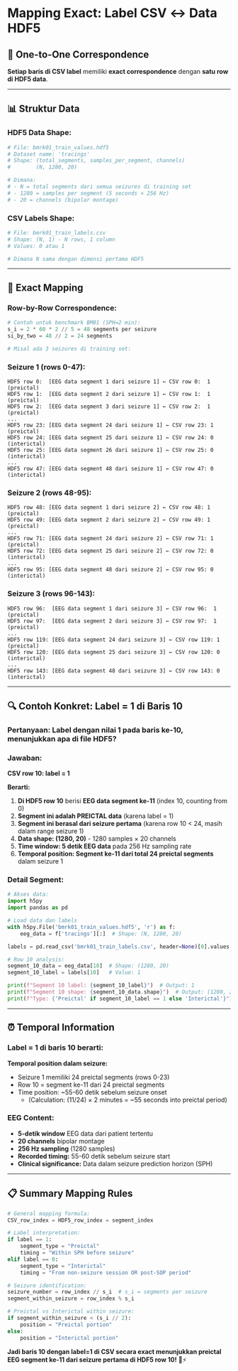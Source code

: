# Mapping Exact: Label CSV ↔ Data HDF5

## 🎯 **One-to-One Correspondence**

**Setiap baris di CSV label** memiliki **exact correspondence** dengan **satu row di HDF5 data**.

---

## **📊 Struktur Data**

### **HDF5 Data Shape:**
```python
# File: bmrk01_train_values.hdf5
# Dataset name: 'tracings'
# Shape: (total_segments, samples_per_segment, channels)
#        (N, 1280, 20)

# Dimana:
# - N = total segments dari semua seizures di training set
# - 1280 = samples per segment (5 seconds × 256 Hz)
# - 20 = channels (bipolar montage)
```

### **CSV Labels Shape:**
```python
# File: bmrk01_train_labels.csv
# Shape: (N, 1) - N rows, 1 column
# Values: 0 atau 1

# Dimana N sama dengan dimensi pertama HDF5
```

---

## **🔗 Exact Mapping**

### **Row-by-Row Correspondence:**

```python
# Contoh untuk benchmark BM01 (SPH=2 min):
s_i = 2 * 60 * 2 // 5 = 48 segments per seizure
si_by_two = 48 // 2 = 24 segments

# Misal ada 3 seizures di training set:
```

### **Seizure 1 (rows 0-47):**
```
HDF5 row 0:  [EEG data segment 1 dari seizure 1] ← CSV row 0:  1 (preictal)
HDF5 row 1:  [EEG data segment 2 dari seizure 1] ← CSV row 1:  1 (preictal)
HDF5 row 2:  [EEG data segment 3 dari seizure 1] ← CSV row 2:  1 (preictal)
...
HDF5 row 23: [EEG data segment 24 dari seizure 1] ← CSV row 23: 1 (preictal)
HDF5 row 24: [EEG data segment 25 dari seizure 1] ← CSV row 24: 0 (interictal)
HDF5 row 25: [EEG data segment 26 dari seizure 1] ← CSV row 25: 0 (interictal)
...
HDF5 row 47: [EEG data segment 48 dari seizure 1] ← CSV row 47: 0 (interictal)
```

### **Seizure 2 (rows 48-95):**
```
HDF5 row 48: [EEG data segment 1 dari seizure 2] ← CSV row 48: 1 (preictal)
HDF5 row 49: [EEG data segment 2 dari seizure 2] ← CSV row 49: 1 (preictal)
...
HDF5 row 71: [EEG data segment 24 dari seizure 2] ← CSV row 71: 1 (preictal)
HDF5 row 72: [EEG data segment 25 dari seizure 2] ← CSV row 72: 0 (interictal)
...
HDF5 row 95: [EEG data segment 48 dari seizure 2] ← CSV row 95: 0 (interictal)
```

### **Seizure 3 (rows 96-143):**
```
HDF5 row 96:  [EEG data segment 1 dari seizure 3] ← CSV row 96:  1 (preictal)
HDF5 row 97:  [EEG data segment 2 dari seizure 3] ← CSV row 97:  1 (preictal)
...
HDF5 row 119: [EEG data segment 24 dari seizure 3] ← CSV row 119: 1 (preictal)
HDF5 row 120: [EEG data segment 25 dari seizure 3] ← CSV row 120: 0 (interictal)
...
HDF5 row 143: [EEG data segment 48 dari seizure 3] ← CSV row 143: 0 (interictal)
```

---

## **🔍 Contoh Konkret: Label = 1 di Baris 10**

### **Pertanyaan:** Label dengan nilai 1 pada baris ke-10, menunjukkan apa di file HDF5?

### **Jawaban:**

**CSV row 10: label = 1**

**Berarti:**
1. **Di HDF5 row 10** berisi **EEG data segment ke-11** (index 10, counting from 0)
2. **Segment ini adalah PREICTAL data** (karena label = 1)
3. **Segment ini berasal dari seizure pertama** (karena row 10 < 24, masih dalam range seizure 1)
4. **Data shape: (1280, 20)** - 1280 samples × 20 channels
5. **Time window: 5 detik EEG data** pada 256 Hz sampling rate
6. **Temporal position: Segment ke-11 dari total 24 preictal segments** dalam seizure 1

### **Detail Segment:**
```python
# Akses data:
import h5py
import pandas as pd

# Load data dan labels
with h5py.File('bmrk01_train_values.hdf5', 'r') as f:
    eeg_data = f['tracings'][:]  # Shape: (N, 1280, 20)

labels = pd.read_csv('bmrk01_train_labels.csv', header=None)[0].values

# Row 10 analysis:
segment_10_data = eeg_data[10]  # Shape: (1280, 20)
segment_10_label = labels[10]   # Value: 1

print(f"Segment 10 label: {segment_10_label}")  # Output: 1
print(f"Segment 10 shape: {segment_10_data.shape}")  # Output: (1280, 20)
print(f"Type: {'Preictal' if segment_10_label == 1 else 'Interictal'}")  # Output: Preictal
```

---

## **⏰ Temporal Information**

### **Label = 1 di baris 10 berarti:**

**Temporal position dalam seizure:**
- Seizure 1 memiliki 24 preictal segments (rows 0-23)
- Row 10 = segment ke-11 dari 24 preictal segments
- Time position: ~55-60 detik sebelum seizure onset
  - (Calculation: (11/24) × 2 minutes = ~55 seconds into preictal period)

### **EEG Content:**
- **5-detik window** EEG data dari patient tertentu
- **20 channels** bipolar montage
- **256 Hz sampling** (1280 samples)
- **Recorded timing:** 55-60 detik sebelum seizure start
- **Clinical significance:** Data dalam seizure prediction horizon (SPH)

---

## **📋 Summary Mapping Rules**

```python
# General mapping formula:
CSV_row_index = HDF5_row_index = segment_index

# Label interpretation:
if label == 1:
    segment_type = "Preictal"
    timing = "Within SPH before seizure"
elif label == 0:
    segment_type = "Interictal"
    timing = "From non-seizure session OR post-SOP period"

# Seizure identification:
seizure_number = row_index // s_i  # s_i = segments per seizure
segment_within_seizure = row_index % s_i

# Preictal vs Interictal within seizure:
if segment_within_seizure < (s_i // 2):
    position = "Preictal portion"
else:
    position = "Interictal portion"
```

**Jadi baris 10 dengan label=1 di CSV secara exact menunjukkan preictal EEG segment ke-11 dari seizure pertama di HDF5 row 10!** 🧠⚡
